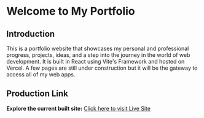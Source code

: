 # Welcome to My Portfolio

## Introduction
This is a portfolio website that showcases my personal and professional progress, projects, ideas, and a step into the journey in the world of web development. It is built in React using Vite's Framework and hosted on Vercel. A few pages are still under construction but it will be the gateway to access all of my web apps.

## Production Link
**Explore the current built site:** [Click here to visit Live Site](https://toridoesthings.xyz/)